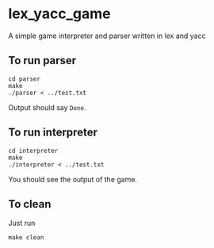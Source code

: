 lex_yacc_game
=============

A simple game interpreter and parser written in lex and yacc

To run parser
-------------
```
cd parser
make
./parser < ../test.txt
```
Output should say `Done`.

To run interpreter
-------------
```
cd interpreter
make
./interpreter < ../test.txt
```
You should see the output of the game.

To clean
-------------
Just run
```
make clean
```